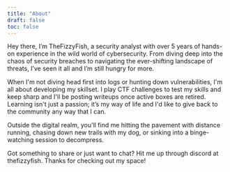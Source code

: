 ```yaml
---
title: "About"
draft: false
toc: false
---
```


Hey there, I’m TheFizzyFish, a security analyst with over 5 years of hands-on experience in the wild world of cybersecurity. From diving deep into the chaos of security breaches to navigating the ever-shifting landscape of threats, I’ve seen it all and I’m still hungry for more.

When I'm not diving head first into logs or hunting down vulnerabilities, I'm all about developing my skillset. I play CTF challenges to test my skills and keep sharp and I'll be posting writeups once active boxes are retired. Learning isn't just a passion; it’s my way of life and I'd like to give back to the community any way that I can.

Outside the digital realm, you'll find me hitting the pavement with distance running, chasing down new trails with my dog, or sinking into a binge-watching session to decompress.

Got something to share or just want to chat? Hit me up through discord at thefizzyfish. Thanks for checking out my space!
